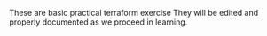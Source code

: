 These are basic practical terraform exercise 
They will be edited and properly documented as we proceed in learning.
